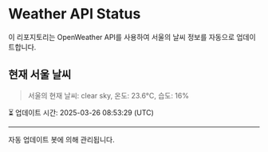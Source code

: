 
# Weather API Status

이 리포지토리는 OpenWeather API를 사용하여 서울의 날씨 정보를 자동으로 업데이트합니다.

## 현재 서울 날씨
> 서울의 현재 날씨: clear sky, 온도: 23.6°C, 습도: 16%

⏳ 업데이트 시간: 2025-03-26 08:53:29 (UTC)

---
자동 업데이트 봇에 의해 관리됩니다.
